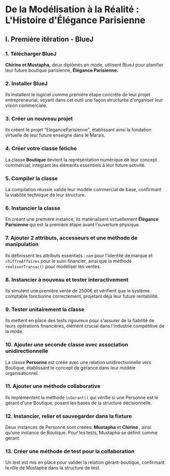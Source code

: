 # De la Modélisation à la Réalité : L'Histoire d'Élégance Parisienne

## I. Première itération - BlueJ

### 1. Télécharger BlueJ

<b>Chirine et Mustapha</b>, deux diplômés en mode, utilisent BlueJ pour planifier leur future boutique parisienne, <b>Élégance Parisienne.</b>

### 2. Installer BlueJ

Ils installent le logiciel comme première étape concrète de leur projet entrepreneurial, voyant dans cet outil une façon structurée d'organiser leur vision commerciale.

### 3. Créer un nouveau projet

Ils créent le projet "EleganceParisienne", établissant ainsi la fondation virtuelle de leur future enseigne dans le Marais.

### 4. Créer votre classe fétiche

La classe <b> Boutique </b>  devient la représentation numérique de leur concept commercial, intégrant les éléments essentiels à leur future activité.

### 5. Compiler la classe

La compilation réussie valide leur modèle commercial de base, confirmant la viabilité technique de leur structure.

### 6. Instancier la classe

En créant une première instance, ils matérialisent virtuellement <b> Élégance Parisienne </b>  qui est la première étape avant l'ouverture physique.

### 7. Ajouter 2 attributs, accesseurs et une méthode de manipulation

Ils définissent les attributs essentiels : `nom` pour l'identité de marque et `chiffreAffaires` pour le suivi financier, ainsi que la méthode `realiserTransac()` pour modéliser les ventes.

### 8. Instancier à nouveau et tester interactivement

Ils simulent une première vente de 2500€ et vérifient que le système comptable fonctionne correctement, projetant déjà leur future rentabilité.

### 9. Tester unitairement la classe

Ils mettent en place des tests rigoureux pour s'assurer de la fiabilité de leurs opérations financières, élément crucial dans l'industrie compétitive de la mode.

### 10. Ajouter une seconde classe avec association unidirectionnelle

La classe <b>Personne </b> est créée avec une relation unidirectionnelle vers Boutique, établissant le concept de gérance dans leur modèle organisationnel.

### 11. Ajouter une méthode collaborative

Ils implémentent la méthode `isGerant()` qui vérifie si une Personne est le gérant d'une Boutique, posant les bases de la structure décisionnelle.

### 12. Instancier, relier et sauvegarder dans la fixture

Deux instances de Personne sont créées: <b>Mustapha</b> et <b> Chirine </b>, ainsi qu'une instance de Boutique. Pour les tests, Mustapha se définit comme gérant.

### 13. Créer une méthode de test pour la collaboration

Un test est mis en place pour valider la relation gérant-boutique, confirmant le rôle de Mustapha dans la structure de test.
